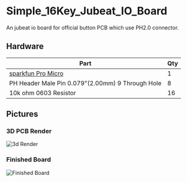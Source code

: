 # Simple_16Key_Jubeat_IO_Board

An jubeat io board for official button PCB which use PH2.0 connector.

## Hardware

|Part|Qty|
|----|----|
|[sparkfun Pro Micro](https://www.sparkfun.com/products/12640)|1|
|PH Header Male Pin 0.079"(2.00mm) 9 Through Hole|8|
|10k ohm 0603 Resistor|16|

## Pictures
### 3D PCB Render
![3d Render](https://raw.githubusercontent.com/happyvalley-lmx/simple-16key-jubeat-IO/main/Pictures/3d_view.jpg)
### Finished Board
![Finished Board](https://raw.githubusercontent.com/happyvalley-lmx/simple-16key-jubeat-IO/main/Pictures/Finished_board.jpg)
